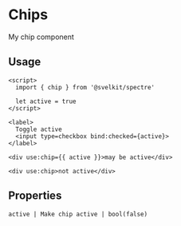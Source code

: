 # Chips

My chip component

## Usage

```example
<script>
  import { chip } from '@svelkit/spectre'

  let active = true
</script>

<label>
  Toggle active
  <input type=checkbox bind:checked={active}>
</label>

<div use:chip={{ active }}>may be active</div>

<div use:chip>not active</div>
```

## Properties

```properties
active | Make chip active | bool(false)
```
